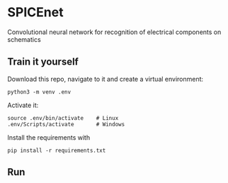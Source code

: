# SPICEnet
Convolutional neural network for recognition of electrical components on schematics



## Train it yourself
Download this repo, navigate to it and create a virtual environment:
```
python3 -m venv .env
```
Activate it:
```
source .env/bin/activate    # Linux
.env/Scripts/activate       # Windows
```
Install the requirements with
```
pip install -r requirements.txt
```

## Run